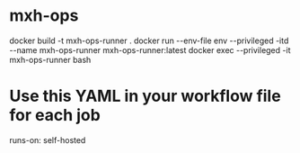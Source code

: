 # mxh-ops
docker build -t mxh-ops-runner .
docker run --env-file env --privileged -itd --name mxh-ops-runner mxh-ops-runner:latest
docker exec --privileged -it mxh-ops-runner bash
# Use this YAML in your workflow file for each job
runs-on: self-hosted